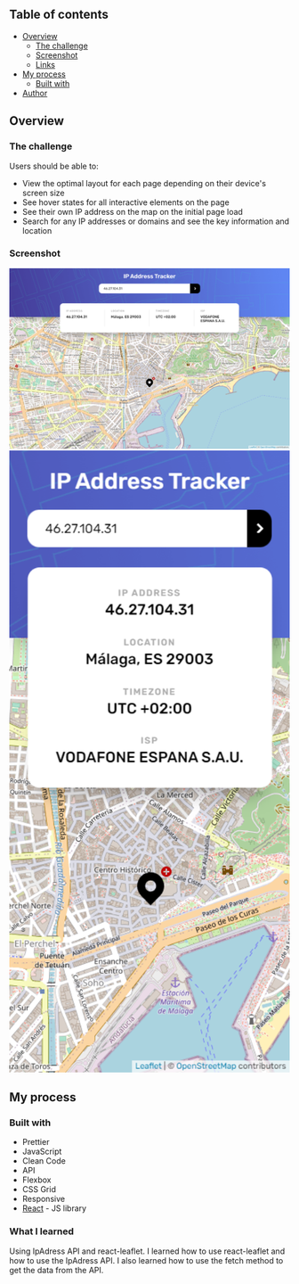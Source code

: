 
## Table of contents

- [Overview](#overview)
  - [The challenge](#the-challenge)
  - [Screenshot](#screenshot)
  - [Links](#links)
- [My process](#my-process)
  - [Built with](#built-with)
- [Author](#author)

## Overview

### The challenge

Users should be able to:

- View the optimal layout for each page depending on their device's screen size
- See hover states for all interactive elements on the page
- See their own IP address on the map on the initial page load
- Search for any IP addresses or domains and see the key information and location

### Screenshot

<img src='./src/assets/images/final/desktop.png' width='640px' alt='Desktop Design' />
<img src='./src/assets/images/final/mobile.png' width='640px' alt='Mobile Design' />


## My process

### Built with

- Prettier
- JavaScript
- Clean Code
- API
- Flexbox
- CSS Grid
- Responsive
- [React](https://reactjs.org/) - JS library

### What I learned

Using IpAdress API and react-leaflet. I learned how to use react-leaflet and how to use the IpAdress API. I also learned how to use the fetch method to get the data from the API.